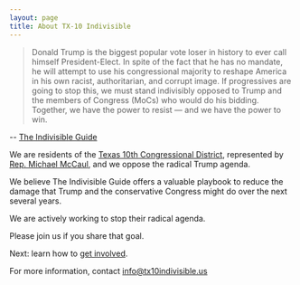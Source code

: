 ```yaml
---
layout: page
title: About TX-10 Indivisible
---
```


> Donald Trump is the biggest popular vote loser in history to ever call
> himself President-Elect. In spite of the fact that he has no mandate,
> he will attempt to use his congressional majority to reshape America in
> his own racist, authoritarian, and corrupt image. If progressives are
> going to stop this, we must stand indivisibly opposed to Trump and the
> members of Congress (MoCs) who would do his bidding. Together, we have
> the power to resist — and we have the power to win.

-- [The Indivisible Guide](https://www.indivisibleguide.com/download-the-guide)

We are residents of the [Texas 10th Congressional District](https://en.wikipedia.org/wiki/Texas%27s_10th_congressional_district),
represented by [Rep.  Michael McCaul](http://mccaul.house.gov/), and we oppose the radical Trump agenda.

We believe The Indivisible Guide offers a valuable playbook to reduce the damage
that Trump and the conservative Congress might do over the next several years.

We are actively working to stop their radical agenda.

Please join us if you share that goal.

Next: learn how to [get involved](/get-involved).

For more information, contact [info@tx10indivisible.us](mailto:info@tx10indivisible.us)
